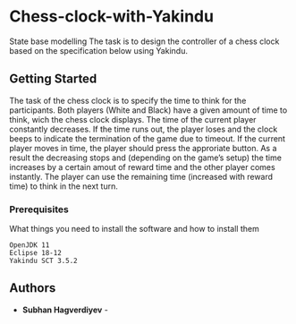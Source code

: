 # Chess-clock-with-Yakindu
State base modelling
The task is to design the controller of a chess clock based on the
specification below using Yakindu.


## Getting Started

The task of the chess clock is to specify the time to think for the participants.
Both players (White and Black) have a given amount of time to think, wich the
chess clock displays. The time of the current player constantly decreases. If the
time runs out, the player loses and the clock beeps to indicate the termination of
the game due to timeout. If the current player moves in time, the player should
press the approriate button. As a result the decreasing stops and (depending on
the game’s setup) the time increases by a certain amout of reward time and the
other player comes instantly. The player can use the remaining time (increased
with reward time) to think in the next turn.

### Prerequisites

What things you need to install the software and how to install them

```
OpenJDK 11
Eclipse 18-12
Yakindu SCT 3.5.2
```


## Authors

* **Subhan Hagverdiyev** - 


